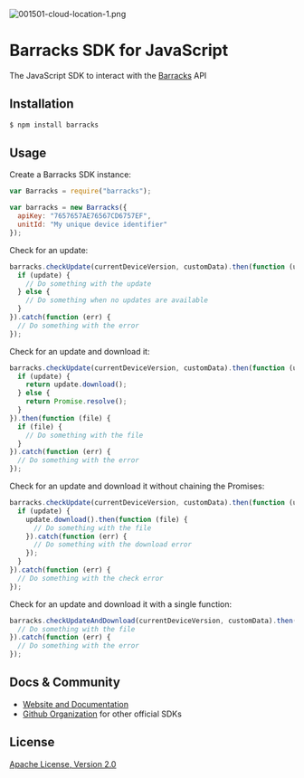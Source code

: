 ![001501-cloud-location-1.png](https://bitbucket.org/repo/yLK99j/images/4081600440-001501-cloud-location-1.png)

# Barracks SDK for JavaScript
The JavaScript SDK to interact with the [Barracks](https://barracks.io/) API

## Installation

```bash
$ npm install barracks
```

## Usage

Create a Barracks SDK instance:
```js
var Barracks = require("barracks");

var barracks = new Barracks({
  apiKey: "7657657AE76567CD6757EF",
  unitId: "My unique device identifier"
});
```

Check for an update:
```js
barracks.checkUpdate(currentDeviceVersion, customData).then(function (update) {
  if (update) {
    // Do something with the update
  } else {
    // Do something when no updates are available
  }
}).catch(function (err) {
  // Do something with the error
});
```


Check for an update and download it:
```js
barracks.checkUpdate(currentDeviceVersion, customData).then(function (update) {
  if (update) {
    return update.download();
  } else {
    return Promise.resolve();
  }
}).then(function (file) {
  if (file) {
    // Do something with the file
  }
}).catch(function (err) {
  // Do something with the error
});
```

Check for an update and download it without chaining the Promises:
```js
barracks.checkUpdate(currentDeviceVersion, customData).then(function (update) {
  if (update) {
    update.download().then(function (file) {
      // Do something with the file
    }).catch(function (err) {
      // Do something with the download error
    });
  }
}).catch(function (err) {
  // Do something with the check error
});
```

Check for an update and download it with a single function:
```js
barracks.checkUpdateAndDownload(currentDeviceVersion, customData).then(function (file) {
  // Do something with the file
}).catch(function (err) {
  // Do something with the error
});
```

## Docs & Community

* [Website and Documentation](https://barracks.io/)
* [Github Organization](https://github.com/barracksiot) for other official SDKs

## License

  [Apache License, Version 2.0](LICENSE)